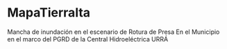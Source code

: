 # MapaTierralta
 Mancha de inundación en el escenario de Rotura de Presa En el Municipio en el marco del PGRD de la Central Hidroeléctrica URRÁ
